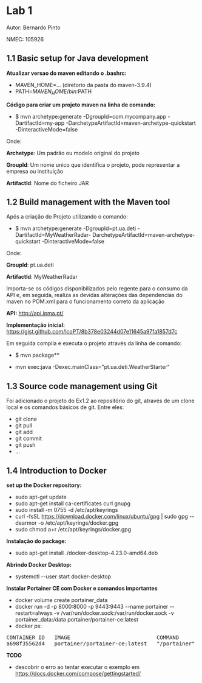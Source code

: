 

# Lab 1

Autor: Bernardo Pinto

NMEC: 105926

##  1.1 Basic setup for Java development

**Atualizar versao do maven editando o .bashrc:**

- MAVEN_HOME=... (diretorio da pasta do maven-3.9.4)
- PATH=$MAVEN_HOME/bin:$PATH

**Código para criar um projeto maven na linha de comando:**

- $ mvn archetype:generate -DgroupId=com.mycompany.app -DartifactId=my-app -DarchetypeArtifactId=maven-archetype-quickstart -DinteractiveMode=false

Onde:

**Archetype**: Um padrão ou modelo original do projeto

**GroupId**: Um nome unico que identifica o projeto, pode representar a empresa ou instituição

**ArtifactId**: Nome do ficheiro JAR



## 1.2 Build management with the Maven tool

Após a criação do Projeto utilizando o comando:

- $ mvn archetype:generate -DgroupId=pt.ua.deti -DartifactId=MyWeatherRadar-
DarchetypeArtifactId=maven-archetype-quickstart -DinteractiveMode=false

Onde: 

**GroupId**: pt.ua.deti

**ArtifactId**: MyWeatherRadar


Importa-se os códigos disponibilizados pelo regente para o consumo da API  e, em seguida, realiza as devidas alterações das dependencias do maven no POM.xml para o funcionamento correto da aplicação

**API:** http://api.ipma.pt/

**Implementação inicial:** https://gist.github.com/icoPT/8b378e03244d07e11645a97fa1857d7c

Em seguida compila e executa o projeto através da linha de comando:

- $ mvn package**

- mvn exec:java -Dexec.mainClass="pt.ua.deti.WeatherStarter"

## 1.3  Source code management using Git

Foi adicionado o projeto do Ex1.2 ao repositório do git, através de um clone local e os comandos básicos de git. Entre eles:

- git clone
- git pull
- git add
- git commit
- git push
- ...


## 1.4 Introduction to Docker

**set up the Docker repository:**

- sudo apt-get update
- sudo apt-get install ca-certificates curl gnupg
- sudo install -m 0755 -d /etc/apt/keyrings
- curl -fsSL https://download.docker.com/linux/ubuntu/gpg | sudo gpg --dearmor -o /etc/apt/keyrings/docker.gpg
- sudo chmod a+r /etc/apt/keyrings/docker.gpg

**Instalação do package:**

- sudo apt-get install ./docker-desktop-4.23.0-amd64.deb

**Abrindo Docker Desktop:**

- systemctl --user start docker-desktop

**Instalar Portainer CE com Docker e comandos importantes**

- docker volume create portainer_data
- docker run -d -p 8000:8000 -p 9443:9443 --name portainer --restart=always -v /var/run/docker.sock:/var/run/docker.sock -v portainer_data:/data portainer/portainer-ce:latest
- docker ps:

<pre>
CONTAINER ID   IMAGE                           COMMAND        CREATED          STATUS          PORTS                                                      NAMES
a698f35562d4   portainer/portainer-ce:latest   "/portainer"   19 minutes ago   Up 19 minutes   0.0.0.0:8000->8000/tcp, 0.0.0.0:9443->9443/tcp, 9000/tcp   portainer
</pre>

**TODO**
- descobrir o erro ao tentar executar o exemplo em https://docs.docker.com/compose/gettingstarted/ 




